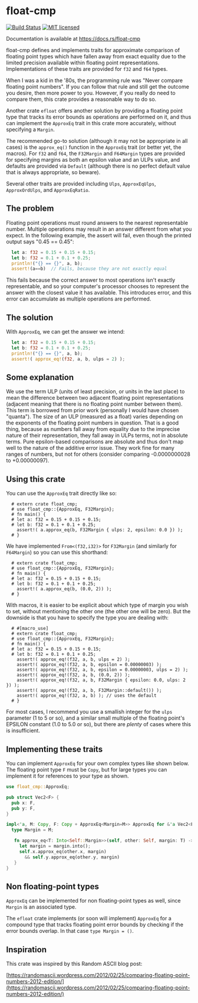 # float-cmp

[![Build Status](https://travis-ci.org/mikedilger/float-cmp.svg?branch=master)](https://travis-ci.org/mikedilger/float-cmp)
[![MIT licensed](https://img.shields.io/badge/license-MIT-blue.svg)](./LICENSE)

Documentation is available at https://docs.rs/float-cmp

float-cmp defines and implements traits for approximate comparison of floating point types
which have fallen away from exact equality due to the limited precision available within
floating point representations. Implementations of these traits are provided for `f32`
and `f64` types.

When I was a kid in the '80s, the programming rule was "Never compare floating point
numbers". If you can follow that rule and still get the outcome you desire, then more
power to you. However, if you really do need to compare them, this crate provides a
reasonable way to do so.

Another crate `efloat` offers another solution by providing a floating point type that
tracks its error bounds as operations are performed on it, and thus can implement the
`ApproxEq` trait in this crate more accurately, without specifying a `Margin`.

The recommended go-to solution (although it may not be appropriate in all cases) is the
`approx_eq()` function in the `ApproxEq` trait (or better yet, the macros).  For `f32`
and `f64`, the `F32Margin` and `F64Margin` types are provided for specifying margins as
both an epsilon value and an ULPs value, and defaults are provided via `Default`
(although there is no perfect default value that is always appropriate, so beware).

Several other traits are provided including `Ulps`, `ApproxEqUlps`, `ApproxOrdUlps`, and
`ApproxEqRatio`.

## The problem

Floating point operations must round answers to the nearest representable number. Multiple
operations may result in an answer different from what you expect. In the following example,
the assert will fail, even though the printed output says "0.45 == 0.45":

```rust
  let a: f32 = 0.15 + 0.15 + 0.15;
  let b: f32 = 0.1 + 0.1 + 0.25;
  println!("{} == {}", a, b);
  assert!(a==b)  // Fails, because they are not exactly equal
```

This fails because the correct answer to most operations isn't exactly representable, and so
your computer's processor chooses to represent the answer with the closest value it has
available. This introduces error, and this error can accumulate as multiple operations are
performed.

## The solution

With `ApproxEq`, we can get the answer we intend:
```rust
  let a: f32 = 0.15 + 0.15 + 0.15;
  let b: f32 = 0.1 + 0.1 + 0.25;
  println!("{} == {}", a, b);
  assert!( approx_eq!(f32, a, b, ulps = 2) );
```

## Some explanation

We use the term ULP (units of least precision, or units in the last place) to mean the
difference between two adjacent floating point representations (adjacent meaning that there is
no floating point number between them). This term is borrowed from prior work (personally I
would have chosen "quanta"). The size of an ULP (measured as a float) varies
depending on the exponents of the floating point numbers in question. That is a good thing,
because as numbers fall away from equality due to the imprecise nature of their representation,
they fall away in ULPs terms, not in absolute terms.  Pure epsilon-based comparisons are
absolute and thus don't map well to the nature of the additive error issue. They work fine
for many ranges of numbers, but not for others (consider comparing -0.0000000028
to +0.00000097).

## Using this crate

You can use the `ApproxEq` trait directly like so:

```
  # extern crate float_cmp;
  # use float_cmp::{ApproxEq, F32Margin};
  # fn main() {
  # let a: f32 = 0.15 + 0.15 + 0.15;
  # let b: f32 = 0.1 + 0.1 + 0.25;
    assert!( a.approx_eq(b, F32Margin { ulps: 2, epsilon: 0.0 }) );
  # }
```

We have implemented `From<(f32,i32)>` for `F32Margin` (and similarly for `F64Margin`)
so you can use this shorthand:

```
  # extern crate float_cmp;
  # use float_cmp::{ApproxEq, F32Margin};
  # fn main() {
  # let a: f32 = 0.15 + 0.15 + 0.15;
  # let b: f32 = 0.1 + 0.1 + 0.25;
    assert!( a.approx_eq(b, (0.0, 2)) );
  # }
```

With macros, it is easier to be explicit about which type of margin you wish to set,
without mentioning the other one (the other one will be zero). But the downside is
that you have to specify the type you are dealing with:

```
  # #[macro_use]
  # extern crate float_cmp;
  # use float_cmp::{ApproxEq, F32Margin};
  # fn main() {
  # let a: f32 = 0.15 + 0.15 + 0.15;
  # let b: f32 = 0.1 + 0.1 + 0.25;
    assert!( approx_eq!(f32, a, b, ulps = 2) );
    assert!( approx_eq!(f32, a, b, epsilon = 0.00000003) );
    assert!( approx_eq!(f32, a, b, epsilon = 0.00000003, ulps = 2) );
    assert!( approx_eq!(f32, a, b, (0.0, 2)) );
    assert!( approx_eq!(f32, a, b, F32Margin { epsilon: 0.0, ulps: 2 }) );
    assert!( approx_eq!(f32, a, b, F32Margin::default()) );
    assert!( approx_eq!(f32, a, b) ); // uses the default
  # }
```

For most cases, I recommend you use a smallish integer for the `ulps` parameter (1 to 5
or so), and a similar small multiple of the floating point's EPSILON constant (1.0 to 5.0
or so), but there are *plenty* of cases where this is insufficient.

## Implementing these traits

You can implement `ApproxEq` for your own complex types like shown below.
The floating point type `F` must be `Copy`, but for large types you can implement
it for references to your type as shown.

```rust
use float_cmp::ApproxEq;

pub struct Vec2<F> {
  pub x: F,
  pub y: F,
}

impl<'a, M: Copy, F: Copy + ApproxEq<Margin=M>> ApproxEq for &'a Vec2<F> {
  type Margin = M;

   fn approx_eq<T: Into<Self::Margin>>(self, other: Self, margin: T) -> bool {
     let margin = margin.into();
     self.x.approx_eq(other.x, margin)
       && self.y.approx_eq(other.y, margin)
   }
}
```

## Non floating-point types

`ApproxEq` can be implemented for non floating-point types as well, since `Margin` is
an associated type.

The `efloat` crate implements (or soon will implement) `ApproxEq` for a compound type
that tracks floating point error bounds by checking if the error bounds overlap.
In that case `type Margin = ()`.

## Inspiration

This crate was inspired by this Random ASCII blog post:

[https://randomascii.wordpress.com/2012/02/25/comparing-floating-point-numbers-2012-edition/](https://randomascii.wordpress.com/2012/02/25/comparing-floating-point-numbers-2012-edition/)

